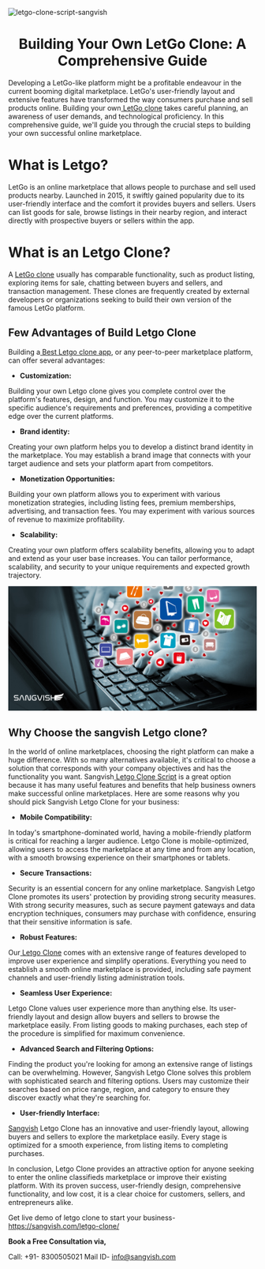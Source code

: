 ![letgo-clone-script-sangvish](https://github.com/sangvishtechnologies/letgo-clone/assets/161323540/e92149a3-4f89-470c-8000-8f67dee9c493)

<h1 align="center"> Building Your Own LetGo Clone: A Comprehensive Guide </h1> 

Developing a LetGo-like platform might be a profitable endeavour in the current booming digital marketplace. LetGo's user-friendly layout and extensive features have transformed the way consumers purchase and sell products online. Building your own[ LetGo clone](https://sangvish.com/letgo-clone/) takes careful planning, an awareness of user demands, and technological proficiency. In this comprehensive guide, we'll guide you through the crucial steps to building your own successful online marketplace.

# What is Letgo?
LetGo is an online marketplace that allows people to purchase and sell used products nearby. Launched in 2015, it swiftly gained popularity due to its user-friendly interface and the comfort it provides buyers and sellers. Users can list goods for sale, browse listings in their nearby region, and interact directly with prospective buyers or sellers within the app.
# What is an Letgo Clone?
A [LetGo clone](https://sangvish.com/letgo-clone/) usually has comparable functionality, such as product listing, exploring items for sale, chatting between buyers and sellers, and transaction management. These clones are frequently created by external developers or organizations seeking to build their own version of the famous LetGo platform.
## Few Advantages of Build Letgo Clone
Building a[ Best Letgo clone app](https://sangvish.com/letgo-clone/), or any peer-to-peer marketplace platform, can offer several advantages:
* **Customization:**

Building your own Letgo clone gives you complete control over the platform's features, design, and function. You may customize it to the specific audience's requirements and preferences, providing a competitive edge over the current platforms.
* **Brand identity:**

Creating your own platform helps you to develop a distinct brand identity in the marketplace. You may establish a brand image that connects with your target audience and sets your platform apart from competitors.
* **Monetization Opportunities:**

Building your own platform allows you to experiment with various monetization strategies, including listing fees, premium memberships, advertising, and transaction fees. You may experiment with various sources of revenue to maximize profitability.
* **Scalability:**

Creating your own platform offers scalability benefits, allowing you to adapt and extend as your user base increases. You can tailor performance, scalability, and security to your unique requirements and expected growth trajectory.

<div class="Box-sc-g0xbh4-0 iIZCet"><img alt=“letgoclone.png" src="https://github.com/sangvishtechnologies/letgo-clone/blob/main/images/letgo-clone.png" data-hpc="true" class="Box-sc-g0xbh4-0 kzRgrI"></div>

## Why Choose the sangvish Letgo clone?
In the world of online marketplaces, choosing the right platform can make a huge difference. With so many alternatives available, it's critical to choose a solution that corresponds with your company objectives and has the functionality you want. Sangvish[ Letgo Clone Script](https://sangvish.com/letgo-clone/) is a great option because it has many useful features and benefits that help business owners make successful online marketplaces. Here are some reasons why you should pick Sangvish Letgo Clone for your business:
* **Mobile Compatibility:**

In today's smartphone-dominated world, having a mobile-friendly platform is critical for reaching a larger audience. Letgo Clone is mobile-optimized, allowing users to access the marketplace at any time and from any location, with a smooth browsing experience on their smartphones or tablets.

* **Secure Transactions:**

Security is an essential concern for any online marketplace. Sangvish Letgo Clone promotes its users' protection by providing strong security measures. With strong security measures, such as secure payment gateways and data encryption techniques, consumers may purchase with confidence, ensuring that their sensitive information is safe.
* **Robust Features:**

Our[ Letgo Clone](https://sangvish.com/letgo-clone/) comes with an extensive range of features developed to improve user experience and simplify operations. Everything you need to establish a smooth online marketplace is provided, including safe payment channels and user-friendly listing administration tools.
* **Seamless User Experience:**

Letgo Clone values user experience more than anything else. Its user-friendly layout and design allow buyers and sellers to browse the marketplace easily. From listing goods to making purchases, each step of the procedure is simplified for maximum convenience.
* **Advanced Search and Filtering Options:**

Finding the product you're looking for among an extensive range of listings can be overwhelming. However, Sangvish Letgo Clone solves this problem with sophisticated search and filtering options. Users may customize their searches based on price range, region, and category to ensure they discover exactly what they're searching for.
* **User-friendly Interface:**

[Sangvish](https://sangvish.com/) Letgo Clone has an innovative and user-friendly layout, allowing buyers and sellers to explore the marketplace easily. Every stage is optimized for a smooth experience, from listing items to completing purchases.

In conclusion, Letgo Clone provides an attractive option for anyone seeking to enter the online classifieds marketplace or improve their existing platform. With its proven success, user-friendly design, comprehensive functionality, and low cost, it is a clear choice for customers, sellers, and entrepreneurs alike.

Get live demo of letgo clone to start your business- https://sangvish.com/letgo-clone/ 

**Book a Free Consultation via,** 

Call: +91- 8300505021
Mail ID-  [info@sangvish.com](mailto:info@sangvish.com)
